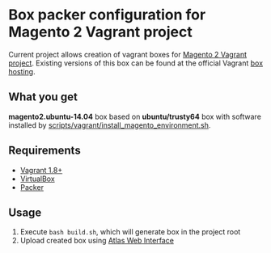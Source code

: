 # Box packer configuration for Magento 2 Vagrant project

Current project allows creation of vagrant boxes for [Magento 2 Vagrant project](https://github.com/paliarush/magento2-vagrant-for-developers).
Existing versions of this box can be found at the official Vagrant [box hosting](https://atlas.hashicorp.com/paliarush/boxes/magento2.ubuntu).

## What you get

**magento2.ubuntu-14.04** box based on **ubuntu/trusty64** box with software installed by [scripts/vagrant/install_magento_environment.sh](scripts/vagrant/install_magento_environment.sh).

## Requirements

 - [Vagrant 1.8+](https://www.vagrantup.com/downloads.html)
 - [VirtualBox](https://www.virtualbox.org/wiki/Downloads) 
 - [Packer](https://www.packer.io/downloads.html)

## Usage

 1. Execute `bash build.sh`, which will generate box in the project root
 1. Upload created box using [Atlas Web Interface](https://atlas.hashicorp.com/help/vagrant/boxes/create)
